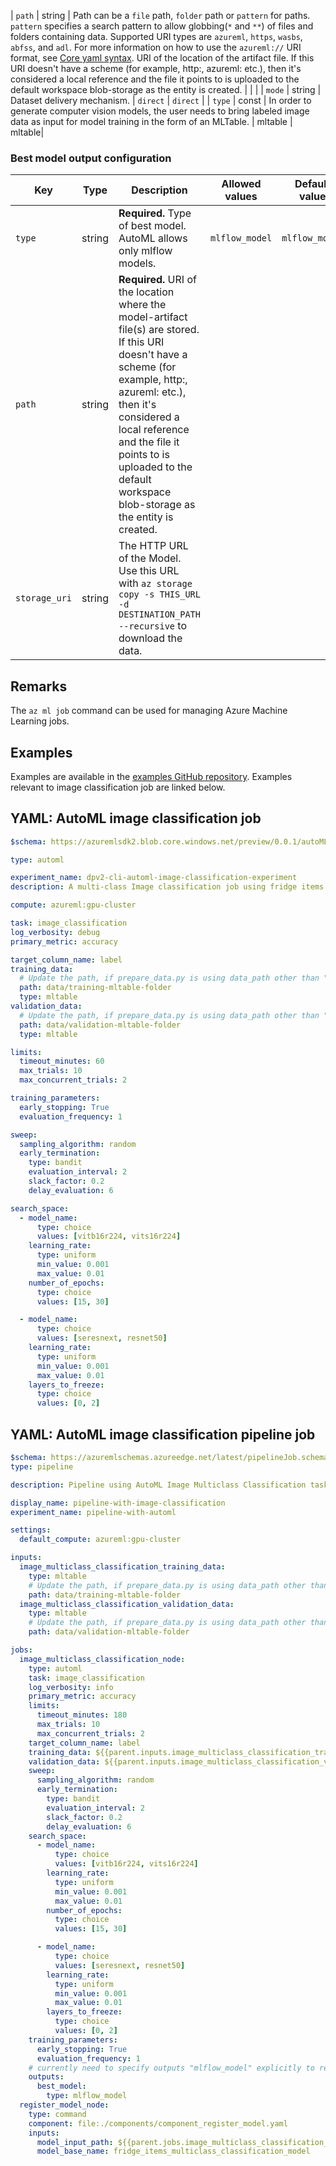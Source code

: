 | `path` | string | Path can be a `file` path, `folder` path or `pattern` for paths. `pattern` specifies a search pattern to allow globbing(`*` and `**`) of files and folders containing data. Supported URI types are `azureml`, `https`, `wasbs`, `abfss`, and `adl`. For more information on how to use the `azureml://` URI format, see [Core yaml syntax](./reference-yaml-core-syntax.md). URI of the location of the artifact file. If this URI doesn't have a scheme (for example, http:, azureml: etc.), then it's considered a local reference and the file it points to is uploaded to the default workspace blob-storage as the entity is created.  | | |
| `mode` | string | Dataset delivery mechanism. | `direct` | `direct` |
| `type` | const |  In order to generate computer vision models, the user needs to bring labeled image data as input for model training in the form of an MLTable. | mltable | mltable|

### Best model output configuration

| Key | Type | Description | Allowed values |Default value |
| --- | ---- | ----------- | -------------- | ------------ |
| `type` | string | **Required.** Type of best model. AutoML allows only mlflow models. | `mlflow_model` | `mlflow_model` |
| `path` | string | **Required.** URI of the location where the model-artifact file(s) are stored. If this URI doesn't have a scheme (for example, http:, azureml: etc.), then it's considered a local reference and the file it points to is uploaded to the default workspace blob-storage as the entity is created. |  |  |
| `storage_uri` | string | The HTTP URL of the Model. Use this URL with `az storage copy -s THIS_URL -d DESTINATION_PATH --recursive` to download the data.  | | |

## Remarks

The `az ml job` command can be used for managing Azure Machine Learning jobs.

## Examples

Examples are available in the [examples GitHub repository](https://github.com/Azure/azureml-examples/tree/main/cli/jobs). Examples relevant to image classification job are linked below.  

## YAML: AutoML image classification job

```yaml
$schema: https://azuremlsdk2.blob.core.windows.net/preview/0.0.1/autoMLJob.schema.json

type: automl

experiment_name: dpv2-cli-automl-image-classification-experiment
description: A multi-class Image classification job using fridge items dataset

compute: azureml:gpu-cluster

task: image_classification
log_verbosity: debug
primary_metric: accuracy

target_column_name: label
training_data:
  # Update the path, if prepare_data.py is using data_path other than "./data"
  path: data/training-mltable-folder
  type: mltable
validation_data:
  # Update the path, if prepare_data.py is using data_path other than "./data"
  path: data/validation-mltable-folder
  type: mltable

limits:
  timeout_minutes: 60
  max_trials: 10
  max_concurrent_trials: 2

training_parameters:
  early_stopping: True
  evaluation_frequency: 1

sweep:
  sampling_algorithm: random
  early_termination:
    type: bandit
    evaluation_interval: 2
    slack_factor: 0.2
    delay_evaluation: 6

search_space:
  - model_name:
      type: choice
      values: [vitb16r224, vits16r224]
    learning_rate:
      type: uniform
      min_value: 0.001
      max_value: 0.01
    number_of_epochs:
      type: choice
      values: [15, 30]

  - model_name:
      type: choice
      values: [seresnext, resnet50]
    learning_rate:
      type: uniform
      min_value: 0.001
      max_value: 0.01
    layers_to_freeze:
      type: choice
      values: [0, 2]

```

## YAML: AutoML image classification pipeline job

```yaml
$schema: https://azuremlschemas.azureedge.net/latest/pipelineJob.schema.json
type: pipeline

description: Pipeline using AutoML Image Multiclass Classification task

display_name: pipeline-with-image-classification
experiment_name: pipeline-with-automl

settings:
  default_compute: azureml:gpu-cluster

inputs:
  image_multiclass_classification_training_data:
    type: mltable
    # Update the path, if prepare_data.py is using data_path other than "./data"
    path: data/training-mltable-folder
  image_multiclass_classification_validation_data:
    type: mltable
    # Update the path, if prepare_data.py is using data_path other than "./data"
    path: data/validation-mltable-folder

jobs:
  image_multiclass_classification_node:
    type: automl
    task: image_classification
    log_verbosity: info
    primary_metric: accuracy
    limits:
      timeout_minutes: 180
      max_trials: 10
      max_concurrent_trials: 2
    target_column_name: label
    training_data: ${{parent.inputs.image_multiclass_classification_training_data}}
    validation_data: ${{parent.inputs.image_multiclass_classification_validation_data}}
    sweep:
      sampling_algorithm: random
      early_termination:
        type: bandit
        evaluation_interval: 2
        slack_factor: 0.2
        delay_evaluation: 6
    search_space:
      - model_name:
          type: choice
          values: [vitb16r224, vits16r224]
        learning_rate:
          type: uniform
          min_value: 0.001
          max_value: 0.01
        number_of_epochs:
          type: choice
          values: [15, 30]

      - model_name:
          type: choice
          values: [seresnext, resnet50]
        learning_rate:
          type: uniform
          min_value: 0.001
          max_value: 0.01
        layers_to_freeze:
          type: choice
          values: [0, 2]
    training_parameters:
      early_stopping: True
      evaluation_frequency: 1
    # currently need to specify outputs "mlflow_model" explicitly to reference it in following nodes
    outputs:
      best_model:
        type: mlflow_model
  register_model_node:
    type: command
    component: file:./components/component_register_model.yaml
    inputs:
      model_input_path: ${{parent.jobs.image_multiclass_classification_node.outputs.best_model}}
      model_base_name: fridge_items_multiclass_classification_model
      
```
